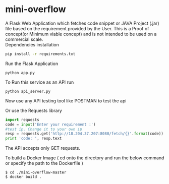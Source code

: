 # mini-overflow
A Flask Web Application which fetches code snippet or JAVA Project (.jar) file based on the requirement provided by the User.
This is a Proof of concept(or Minimum viable concept) and is not intended to be used on a commercial scale.
<br>
Dependencies installation

```bash
pip install -r requirements.txt
```

Run the Flask Application

```
python app.py
```

To Run this service as an API run 

```
python api_server.py
```

Now use any API testing tool like POSTMAN to test the api 

Or use the Requests library 
```python
import requests
code = input('Enter your requirement :')
#test ip. Change it to your own ip
resp = requests.get('http://18.204.37.207:8080/fetch/{}'.format(code))
print 'code: ', resp.text 
```
The API accepts only GET requests.


To build a Docker Image ( cd onto the directory and run the below command or specify the path to the Dockerfile )
```
$ cd ./mini-overflow-master
$ docker build .
```
